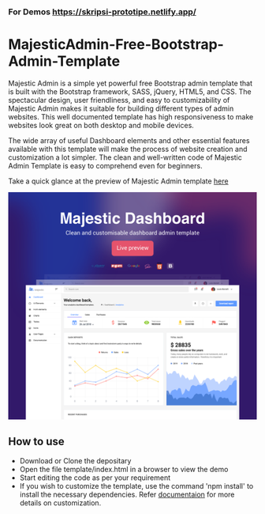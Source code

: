 ### For Demos https://skripsi-prototipe.netlify.app/


# MajesticAdmin-Free-Bootstrap-Admin-Template

Majestic Admin is a simple yet powerful free Bootstrap admin template that is built with the Bootstrap framework, SASS, jQuery, HTML5, and CSS. The spectacular design, user friendliness, and easy to customizability of Majestic Admin makes it suitable for building different types of admin websites. This well documented template has high responsiveness to make websites look great on both desktop and mobile devices.

The wide array of useful Dashboard elements and other essential features available with this template will make the process of website creation and customization a lot simpler. The clean and well-written code of Majestic Admin Template is easy to comprehend even for beginners.

Take a quick glance at the preview of Majestic Admin template [here](http://www.bootstrapdash.com/demo/majestic-free/template/index.html)

[![N|Solid](preview.png)](http://www.bootstrapdash.com/demo/majestic-free/template/index.html)


<h2>How to use </h2>

<ul>
  <li>
    Download or Clone the depositary
  </li>
  <li>
    Open the file template/index.html in a browser to view the demo
  </li>
  <li>
    Start editing the code as per your requirement
  </li>
  <li>
    If you wish to customize the template, use the command 'npm install' to install the necessary dependencies. Refer <a href="http://www.bootstrapdash.com/demo/majestic-free/template/documentation/documentation.html">documentaion</a> for more details on customization.
  </li>
</ul>
